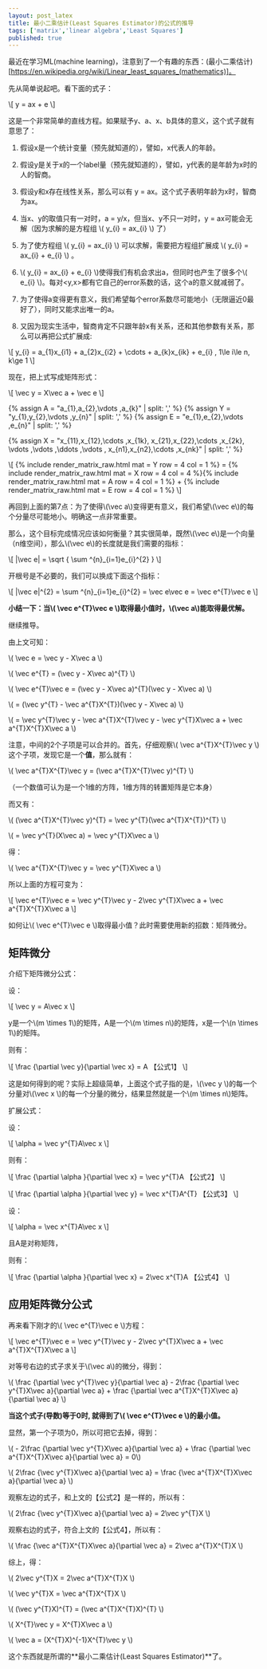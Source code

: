 ```yaml
---
layout: post_latex
title: 最小二乘估计(Least Squares Estimator)的公式的推导
tags: ['matrix','linear algebra','Least Squares']
published: true
---
```




<!--more-->

最近在学习ML(machine learning)，注意到了一个有趣的东西：(最小二乘估计)[https://en.wikipedia.org/wiki/Linear_least_squares_(mathematics)]。

先从简单说起吧。看下面的式子：

\\[ y = ax + e \\]

这是一个非常简单的直线方程。如果赋予y、a、x、b具体的意义，这个式子就有意思了：

1. 假设x是一个统计变量（预先就知道的），譬如，x代表人的年龄。

2. 假设y是关于x的一个label量（预先就知道的），譬如，y代表的是年龄为x时的人的智商。

3. 假设y和x存在线性关系，那么可以有 y = ax。这个式子表明年龄为x时，智商为ax。

4. 当x、y的取值只有一对时，a = y/x，但当x、y不只一对时，y = ax可能会无解（因为求解的是方程组 \\( y\_\{i\} = ax\_\{i\} \\) 了）

5. 为了使方程组 \\( y\_\{i\} = ax\_\{i\} \\) 可以求解，需要把方程组扩展成 \\( y\_\{i\} = ax\_\{i\} + e\_\{i\} \\) 。

6. \\( y\_\{i\} = ax\_\{i\} + e\_\{i\} \\)使得我们有机会求出a，但同时也产生了很多个\\( e\_\{i\} \\)。每对<y,x>都有它自己的error系数的话，这个a的意义就减弱了。

7. 为了使得a变得更有意义，我们希望每个error系数尽可能地小（无限逼近0最好了），同时又能求出唯一的a。

8. 又因为现实生活中，智商肯定不只跟年龄x有关系，还和其他参数有关系，那么可以再把公式扩展成:

\\[ y\_\{i\} = a\_\{1\}x\_\{i1\} + a\_\{2\}x\_\{i2\} + \\cdots + a\_\{k\}x\_\{ik\} + e\_\{i\} , 1\\le i\\le n, k\\ge 1 \\]

现在，把上式写成矩阵形式：

\\[ \\vec y = X\\vec a + \\vec e \\]


{% assign A =  "a\_\{1\},a\_\{2\},\\vdots ,a\_\{k\}" | split: ',' %}
{% assign Y =  "y\_\{1\},y\_\{2\},\\vdots ,y\_\{n\}" | split: ',' %}
{% assign E =  "e\_\{1\},e\_\{2\},\\vdots ,e\_\{n\}" | split: ',' %}

{% assign X =  "x\_\{11\},x\_\{12\},\\cdots ,x\_\{1k\},   x\_\{21\},x\_\{22\},\\cdots ,x\_\{2k\},   \\vdots ,\\vdots ,\\ddots ,\\vdots ,  x\_\{n1\},x\_\{n2\},\\cdots ,x\_\{nk\}" | split: ',' %}


\\[ {% include render_matrix_raw.html mat = Y  row = 4 col = 1 %} = {% include render_matrix_raw.html mat = X row = 4 col = 4 %}{% include render_matrix_raw.html mat = A  row = 4 col = 1 %} + {% include render_matrix_raw.html mat = E  row = 4 col = 1 %} \\]

再回到上面的第7点：为了使得\\(\\vec a\\)变得更有意义，我们希望\\(\\vec e\\)的每个分量尽可能地小。明确这一点非常重要。

那么，这个目标完成情况应该如何衡量？其实很简单，既然\\(\\vec e\\)是一个向量（n维空间），那么\\(\\vec e\\)的长度就是我们需要的指标：


\\[ |\\vec e| = \\sqrt \{ \\sum \^\{n\}\_\{i=1\}e\_\{i\}\^\{2} \} \\]

开根号是不必要的，我们可以换成下面这个指标：

\\[ |\\vec e|\^\{2} = \\sum \^\{n\}\_\{i=1\}e\_\{i\}\^\{2} = \\vec e\\vec e = \\vec e\^\{T\}\\vec e \\]

**小结一下：当\\( \\vec e\^\{T\}\\vec e \\)取得最小值时，\\(\\vec a\\)能取得最优解。**

继续推导。

由上文可知：

\\( \\vec e = \\vec y - X\\vec a \\)

\\( \\vec e\^\{T\} = (\\vec y - X\\vec a)\^\{T\} \\)

\\( \\vec e\^\{T\}\\vec e = (\\vec y - X\\vec a)\^\{T\}(\\vec y - X\\vec a)  \\)

\\( = (\\vec y\^\{T\} - \\vec a\^\{T\}X\^\{T\})(\\vec y - X\\vec a)  \\)

\\( = \\vec y\^\{T\}\\vec y - \\vec a\^\{T\}X\^\{T\}\\vec y - \\vec y\^\{T\}X\\vec a + \\vec a\^\{T\}X\^\{T\}X\\vec a \\)

注意，中间的2个子项是可以合并的。首先，仔细观察\\( \\vec a\^\{T\}X\^\{T\}\\vec y \\)这个子项，发现它是一个**值**，那么就有：

\\( \\vec a\^\{T\}X\^\{T\}\\vec y  = (\\vec a\^\{T\}X\^\{T\}\\vec y)\^\{T\} \\)

（一个数值可认为是一个1维的方阵，1维方阵的转置矩阵是它本身）

而又有：

\\( (\\vec a\^\{T\}X\^\{T\}\\vec y)\^\{T\} = \\vec y\^\{T\}(\\vec a\^\{T\}X\^\{T\})\^\{T\} \\)

\\( = \\vec y\^\{T\}(X\\vec a) = \\vec y\^\{T\}X\\vec a  \\)

得：

\\( \\vec a\^\{T\}X\^\{T\}\\vec y  = \\vec y\^\{T\}X\\vec a  \\)

所以上面的方程可变为：

\\[ \\vec e\^\{T\}\\vec e = \\vec y\^\{T\}\\vec y - 2\\vec y\^\{T\}X\\vec a + \\vec a\^\{T\}X\^\{T\}X\\vec a \\]

如何让\\( \\vec e\^\{T\}\\vec e \\)取得最小值？此时需要使用新的招数：矩阵微分。


## 矩阵微分

介绍下矩阵微分公式：

设：

\\[ \\vec y = A\\vec x \\]

y是一个\\(m \\times 1\\)的矩阵，A是一个\\(m \\times n\\)的矩阵，x是一个\\(n \\times 1\\)的矩阵。

则有：

\\[ \\frac \{\\partial \\vec y\}\{\\partial \\vec x\} = A 【公式1】 \\]

这是如何得到的呢？实际上超级简单，上面这个式子指的是，\\(\\vec y \\)的每一个分量对\\(\\vec x \\)的每一个分量的微分，结果显然就是一个\\(m \\times n\\)矩阵。

扩展公式：

设：

\\[ \\alpha = \\vec y\^\{T\}A\\vec x \\]

则有：

\\[ \\frac \{\\partial \\alpha \}\{\\partial \\vec x\} = \\vec y\^\{T\}A  【公式2】 \\]


\\[ \\frac \{\\partial \\alpha \}\{\\partial \\vec y\} = \\vec x\^\{T\}A\^\{T\}  【公式3】 \\]


设：

\\[ \\alpha = \\vec x\^\{T\}A\\vec x \\]

且A是对称矩阵，

则有：

\\[ \\frac \{\\partial \\alpha \}\{\\partial \\vec x\} = 2\\vec x\^\{T\}A  【公式4】 \\]




## 应用矩阵微分公式


再来看下刚才的\\( \\vec e\^\{T\}\\vec e  \\)方程：

\\[ \\vec e\^\{T\}\\vec e  = \\vec y\^\{T\}\\vec y - 2\\vec y\^\{T\}X\\vec a + \\vec a\^\{T\}X\^\{T\}X\\vec a \\]

对等号右边的式子求关于\\(\\vec a\\)的微分，得到：

\\( \\frac \{\\partial \\vec y\^\{T\}\\vec y\}\{\\partial \\vec a\} - 2\\frac \{\\partial \\vec y\^\{T\}X\\vec a\}\{\\partial \\vec a\} + \\frac \{\\partial \\vec a\^\{T\}X\^\{T\}X\\vec a\}\{\\partial \\vec a\} \\)

**当这个式子(导数)等于0时, 就得到了\\( \\vec e\^\{T\}\\vec e \\)的最小值。**

显然，第一个子项为0，所以可把它去掉，得到：

\\( - 2\\frac \{\\partial \\vec y\^\{T\}X\\vec a\}\{\\partial \\vec a\} + \\frac \{\\partial \\vec a\^\{T\}X\^\{T\}X\\vec a\}\{\\partial \\vec a\}  = 0\\)


\\(  2\\frac \{\\vec y\^\{T\}X\\vec a\}\{\\partial \\vec a\} = \\frac \{\\vec a\^\{T\}X\^\{T\}X\\vec a\}\{\\partial \\vec a\} \\)

观察左边的式子，和上文的【公式2】是一样的，所以有：

\\( 2\\frac \{\\vec y\^\{T\}X\\vec a\}\{\\partial \\vec a\} = 2\\vec y\^\{T\}X \\)

观察右边的式子，符合上文的【公式4】，所以有：

\\(  \\frac \{\\vec a\^\{T\}X\^\{T\}X\\vec a\}\{\\partial \\vec a\} = 2\\vec a\^\{T\}X\^\{T\}X \\)

综上，得：

\\(  2\\vec y\^\{T\}X = 2\\vec a\^\{T\}X\^\{T\}X \\)

\\(  \\vec y\^\{T\}X = \\vec a\^\{T\}X\^\{T\}X \\)

\\(  (\\vec y\^\{T\}X)\^\{T\} = (\\vec a\^\{T\}X\^\{T\}X)\^\{T\} \\)

\\(  X\^\{T\}\\vec y = X\^\{T\}X\\vec a \\)

\\(  \\vec a = (X\^\{T\}X)\^\{-1\}X\^\{T\}\\vec y  \\)

这个东西就是所谓的**最小二乘估计(Least Squares Estimator)**了。